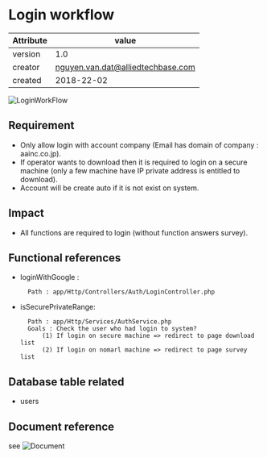 # Login workflow

Attribute | value
--------- |---------
version   | 1.0
creator   | nguyen.van.dat@alliedtechbase.com
created   | 2018-22-02

![LoginWorkFlow](https://lh4.googleusercontent.com/PZfELWfsXzbGgqP7nBCayDbYqqpPcRNQSbUFJ_HH4S7wJK55S9WSkyWyd4U8UbxcsOuRfJ4kJwcjMTVZX6oyeKTTrMQIAwqjvxSEeGxZoftzOfN4ueDW2ljafTzWOhvQoogvfcy6zg)


## Requirement

* Only allow login with account company (Email has domain of company : aainc.co.jp).
* If operator wants to download then it is required to login on a secure machine (only a few machine have IP private address is entitled to download).
* Account will be create auto if it is not exist on system.

## Impact

* All functions are required to login (without function answers survey).


## Functional references

* loginWithGoogle : 

        
        Path : app/Http/Controllers/Auth/LoginController.php 

* isSecurePrivateRange: 

        Path : app/Http/Services/AuthService.php
        Goals : Check the user who had login to system?
            (1) If login on secure machine => redirect to page download list
            (2) If login on nomarl machine => redirect to page survey list

## Database table related
* users

## Document reference

  see ![Document](https://docs.google.com/spreadsheets/d/1KZBQCwq3FLdunpxjGNZlLA58ZovPQ_9wuOiBkCXG2Os/edit#gid=664747388)


